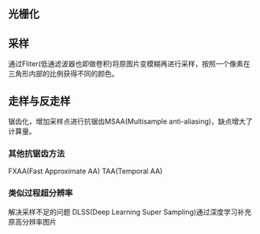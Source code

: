 ## 光栅化

## 采样
通过Fliter(低通滤波器也即做卷积)将原图片变模糊再进行采样，按照一个像素在三角形内部的比例获得不同的颜色。
## 走样与反走样

锯齿化，增加采样点进行抗锯齿MSAA(Multisample anti-aliasing)，缺点增大了计算量。

### 其他抗锯齿方法
FXAA(Fast Approximate AA)
TAA(Temporal AA)

### 类似过程超分辨率
解决采样不足的问题
DLSS(Deep Learning Super Sampling)通过深度学习补充原高分辨率图片
